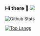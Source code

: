 ### Hi there 👋 ![](https://komarev.com/ghpvc/?username=lukalom)

![Github Stats](https://github-readme-stats.sigma-five.vercel.app/api?username=lukalom&theme=tokyonight)

[![Top Langs](https://github-readme-stats.vercel.app/api/top-langs/?username=lukalom&langs_count=8)](https://github.com/anuraghazra/github-readme-stats)
